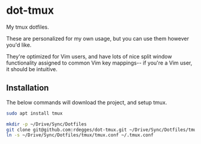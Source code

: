 # dot-tmux

My tmux dotfiles.

These are personalized for my own usage, but you can use them however you'd
like.

They're optimized for Vim users, and have lots of nice split window
functionality assigned to common Vim key mappings-- if you're a Vim user, it
should be intuitive.


## Installation

The below commands will download the project, and setup tmux.

``` bash
sudo apt install tmux

mkdir -p ~/Drive/Sync/Dotfiles
git clone git@github.com:rdegges/dot-tmux.git ~/Drive/Sync/Dotfiles/tmux
ln -s ~/Drive/Sync/Dotfiles/tmux/tmux.conf ~/.tmux.conf
```
